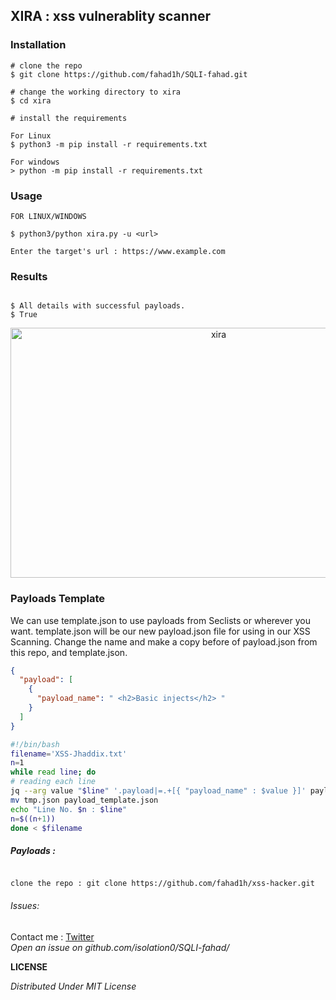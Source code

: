 ## XIRA : xss vulnerablity scanner 


### Installation

```console
# clone the repo
$ git clone https://github.com/fahad1h/SQLI-fahad.git

# change the working directory to xira
$ cd xira

# install the requirements
 
For Linux
$ python3 -m pip install -r requirements.txt

For windows
> python -m pip install -r requirements.txt
```

### Usage

```console
FOR LINUX/WINDOWS

$ python3/python xira.py -u <url>

Enter the target's url : https://www.example.com
```


### Results

```console

$ All details with successful payloads.
$ True
```

<p align=center>
<img src="img/https://e.top4top.io/s_2040ojksc1.jpg"  height="400px" width="650px" alt="xira" />
</p>


### Payloads Template
We can use template.json to use payloads from Seclists or wherever you want. template.json will be our new payload.json file for using in our XSS Scanning. Change the name and make a copy before of payload.json from this repo, and template.json.
```json
{
  "payload": [
    {
      "payload_name": " <h2>Basic injects</h2> "
    }
  ]
}
```
```bash
#!/bin/bash
filename='XSS-Jhaddix.txt'
n=1
while read line; do
# reading each line
jq --arg value "$line" '.payload|=.+[{ "payload_name" : $value }]' payload_template.json >tmp.json
mv tmp.json payload_template.json
echo "Line No. $n : $line"
n=$((n+1))
done < $filename
```

##### Payloads :

```console

clone the repo : git clone https://github.com/fahad1h/xss-hacker.git

```
###### Issues:
Contact me : <a href= "https://twitter.com/iuexb?s=21">Twitter</a>
<br />
*Open an issue on github.com/isolation0/SQLI-fahad/*

**LICENSE**

*Distributed Under MIT License*
           

